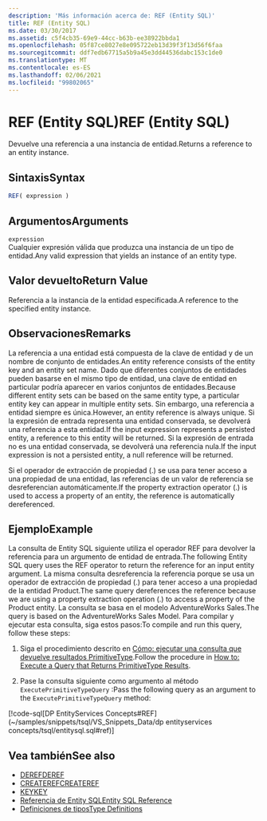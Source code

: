 ```yaml
---
description: 'Más información acerca de: REF (Entity SQL)'
title: REF (Entity SQL)
ms.date: 03/30/2017
ms.assetid: c5f4cb35-69e9-44cc-b63b-ee38922bbda1
ms.openlocfilehash: 05f87ce8027e8e095722eb13d39f3f13d56f6faa
ms.sourcegitcommit: ddf7edb67715a5b9a45e3dd44536dabc153c1de0
ms.translationtype: MT
ms.contentlocale: es-ES
ms.lasthandoff: 02/06/2021
ms.locfileid: "99802065"
---
```

# <a name="ref-entity-sql"></a><span data-ttu-id="f381b-103">REF (Entity SQL)</span><span class="sxs-lookup"><span data-stu-id="f381b-103">REF (Entity SQL)</span></span>

<span data-ttu-id="f381b-104">Devuelve una referencia a una instancia de entidad.</span><span class="sxs-lookup"><span data-stu-id="f381b-104">Returns a reference to an entity instance.</span></span>  
  
## <a name="syntax"></a><span data-ttu-id="f381b-105">Sintaxis</span><span class="sxs-lookup"><span data-stu-id="f381b-105">Syntax</span></span>  
  
```sql  
REF( expression )
```  
  
## <a name="arguments"></a><span data-ttu-id="f381b-106">Argumentos</span><span class="sxs-lookup"><span data-stu-id="f381b-106">Arguments</span></span>  

 `expression`  
 <span data-ttu-id="f381b-107">Cualquier expresión válida que produzca una instancia de un tipo de entidad.</span><span class="sxs-lookup"><span data-stu-id="f381b-107">Any valid expression that yields an instance of an entity type.</span></span>  
  
## <a name="return-value"></a><span data-ttu-id="f381b-108">Valor devuelto</span><span class="sxs-lookup"><span data-stu-id="f381b-108">Return Value</span></span>  

 <span data-ttu-id="f381b-109">Referencia a la instancia de la entidad especificada.</span><span class="sxs-lookup"><span data-stu-id="f381b-109">A reference to the specified entity instance.</span></span>  
  
## <a name="remarks"></a><span data-ttu-id="f381b-110">Observaciones</span><span class="sxs-lookup"><span data-stu-id="f381b-110">Remarks</span></span>  

 <span data-ttu-id="f381b-111">La referencia a una entidad está compuesta de la clave de entidad y de un nombre de conjunto de entidades.</span><span class="sxs-lookup"><span data-stu-id="f381b-111">An entity reference consists of the entity key and an entity set name.</span></span> <span data-ttu-id="f381b-112">Dado que diferentes conjuntos de entidades pueden basarse en el mismo tipo de entidad, una clave de entidad en particular podría aparecer en varios conjuntos de entidades.</span><span class="sxs-lookup"><span data-stu-id="f381b-112">Because different entity sets can be based on the same entity type, a particular entity key can appear in multiple entity sets.</span></span> <span data-ttu-id="f381b-113">Sin embargo, una referencia a entidad siempre es única.</span><span class="sxs-lookup"><span data-stu-id="f381b-113">However, an entity reference is always unique.</span></span> <span data-ttu-id="f381b-114">Si la expresión de entrada representa una entidad conservada, se devolverá una referencia a esta entidad.</span><span class="sxs-lookup"><span data-stu-id="f381b-114">If the input expression represents a persisted entity, a reference to this entity will be returned.</span></span> <span data-ttu-id="f381b-115">Si la expresión de entrada no es una entidad conservada, se devolverá una referencia nula.</span><span class="sxs-lookup"><span data-stu-id="f381b-115">If the input expression is not a persisted entity, a null reference will be returned.</span></span>  
  
 <span data-ttu-id="f381b-116">Si el operador de extracción de propiedad (.) se usa para tener acceso a una propiedad de una entidad, las referencias de un valor de referencia se desreferencian automáticamente.</span><span class="sxs-lookup"><span data-stu-id="f381b-116">If the property extraction operator (.) is used to access a property of an entity, the reference is automatically dereferenced.</span></span>  
  
## <a name="example"></a><span data-ttu-id="f381b-117">Ejemplo</span><span class="sxs-lookup"><span data-stu-id="f381b-117">Example</span></span>  

 <span data-ttu-id="f381b-118">La consulta de Entity SQL siguiente utiliza el operador REF para devolver la referencia para un argumento de entidad de entrada.</span><span class="sxs-lookup"><span data-stu-id="f381b-118">The following Entity SQL query uses the REF operator to return the reference for an input entity argument.</span></span> <span data-ttu-id="f381b-119">La misma consulta desreferencia la referencia porque se usa un operador de extracción de propiedad (.) para tener acceso a una propiedad de la entidad Product.</span><span class="sxs-lookup"><span data-stu-id="f381b-119">The same query dereferences the reference because we are using a property extraction operation (.) to access a property of the Product entity.</span></span> <span data-ttu-id="f381b-120">La consulta se basa en el modelo AdventureWorks Sales.</span><span class="sxs-lookup"><span data-stu-id="f381b-120">The query is based on the AdventureWorks Sales Model.</span></span> <span data-ttu-id="f381b-121">Para compilar y ejecutar esta consulta, siga estos pasos:</span><span class="sxs-lookup"><span data-stu-id="f381b-121">To compile and run this query, follow these steps:</span></span>  
  
1. <span data-ttu-id="f381b-122">Siga el procedimiento descrito en [Cómo: ejecutar una consulta que devuelve resultados PrimitiveType](../how-to-execute-a-query-that-returns-primitivetype-results.md).</span><span class="sxs-lookup"><span data-stu-id="f381b-122">Follow the procedure in [How to: Execute a Query that Returns PrimitiveType Results](../how-to-execute-a-query-that-returns-primitivetype-results.md).</span></span>  
  
2. <span data-ttu-id="f381b-123">Pase la consulta siguiente como argumento al método `ExecutePrimitiveTypeQuery` :</span><span class="sxs-lookup"><span data-stu-id="f381b-123">Pass the following query as an argument to the `ExecutePrimitiveTypeQuery` method:</span></span>  
  
 [!code-sql[DP EntityServices Concepts#REF](~/samples/snippets/tsql/VS_Snippets_Data/dp entityservices concepts/tsql/entitysql.sql#ref)]  
  
## <a name="see-also"></a><span data-ttu-id="f381b-124">Vea también</span><span class="sxs-lookup"><span data-stu-id="f381b-124">See also</span></span>

- [<span data-ttu-id="f381b-125">DEREF</span><span class="sxs-lookup"><span data-stu-id="f381b-125">DEREF</span></span>](deref-entity-sql.md)
- [<span data-ttu-id="f381b-126">CREATEREF</span><span class="sxs-lookup"><span data-stu-id="f381b-126">CREATEREF</span></span>](createref-entity-sql.md)
- [<span data-ttu-id="f381b-127">KEY</span><span class="sxs-lookup"><span data-stu-id="f381b-127">KEY</span></span>](key-entity-sql.md)
- [<span data-ttu-id="f381b-128">Referencia de Entity SQL</span><span class="sxs-lookup"><span data-stu-id="f381b-128">Entity SQL Reference</span></span>](entity-sql-reference.md)
- [<span data-ttu-id="f381b-129">Definiciones de tipos</span><span class="sxs-lookup"><span data-stu-id="f381b-129">Type Definitions</span></span>](type-definitions-entity-sql.md)
